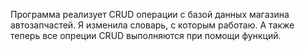 Программа реализует CRUD операции с базой данных магазина автозапчастей.
Я изменила словарь, с которым работаю. А также теперь все опреции CRUD выполняются при помощи функций.
